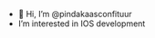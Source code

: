 - 👋 Hi, I’m @pindakaasconfituur
- I’m interested in IOS development


<!---
pindakaasconfituur/pindakaasconfituur is a ✨ special ✨ repository because its `README.md` (this file) appears on your GitHub profile.
You can click the Preview link to take a look at your changes.
--->
